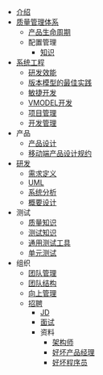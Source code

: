 * [介绍](README.md)
* [质量管理体系](qms/SUMMARY.md)
  * [产品生命周期](qms/plm.md)
  * 配置管理
    * [知识](qms/cm/SUMMARY.md)
* [系统工程](dev/SUMMARY.md)
  * [研发效能](dev/efficiency.md)
  * [版本模型的最佳实践](dev/model.md)
  * [敏捷开发](dev/agile.md)
  * [VMODEL开发](dev/vmodel.md)
  * [项目管理](dev/project.md)
  * [开发管理](dev/mgr.md)
* 产品
  * [产品设计](dev/product/design.md)
  * [移动端产品设计规约](dev/product/mobile_spec.md)
* [研发](dev/design/SUMMARY.md)
  * [需求定义](dev/design/req.md)
  * [UML](dev/design/uml.md)
  * [系统分析](dev/design/sa.md)
  * [概要设计](dev/design/sbd.md)
* 测试
  * [质量知识](dev/test/quality.md)
  * [测试知识](dev/test/SUMMARY.md)
  * [通用测试工具](dev/test/tool.md)
  * [单元测试](dev/test/ut.md)
* 组织
  * [团队管理](mgr/team.md)
  * [团队结构](mgr/teamstruct.md)
  * [向上管理](mgr/upward.md)
  * [招聘](hire/SUMMARY.md)
    * [JD](hire/jd.md)
    * [面试](hire/interview.md)
    * 资料
      * [架构师](hire/material/architect.md)
      * [好坏产品经理](hire/material/pm.md)
      * [好坏程序员](hire/material/se.md)
